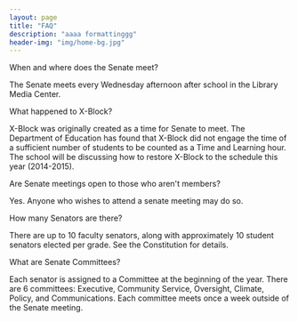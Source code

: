 ```yaml
---
layout: page
title: "FAQ"
description: "aaaa formattinggg"
header-img: "img/home-bg.jpg"
---
```


When and where does the Senate meet? 

The Senate meets every Wednesday afternoon after school in the Library Media Center. 

What happened to X-Block? 

X-Block was originally created as a time for Senate to meet.  The Department of Education has found that X-Block did not engage the time of a sufficient number of students to be counted as a Time and Learning hour.  The school will be discussing how to restore X-Block to the schedule this year (2014-2015). 

Are Senate meetings open to those who aren't members? 

Yes. Anyone who wishes to attend a senate meeting may do so. 

How many Senators are there? 

There are up to 10 faculty senators, along with approximately 10 student senators elected per grade.  See the Constitution for details.

What are Senate Committees? 

Each senator is assigned to a Committee at the beginning of the year.  There are 6 committees: Executive, Community Service, Oversight, Climate, Policy, and Communications.  Each committee meets once a week outside of the Senate meeting. 
